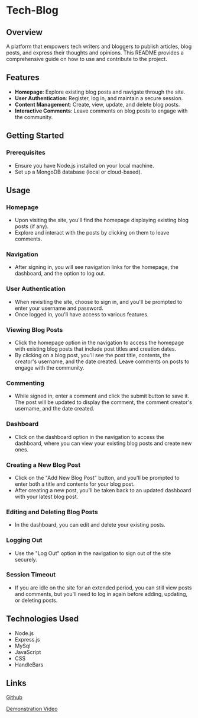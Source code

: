 # Tech-Blog 

## Overview

A platform that empowers tech writers and bloggers to publish articles, blog posts, and express their thoughts and opinions. This README provides a comprehensive guide on how to use and contribute to the project.

## Features

- **Homepage**: Explore existing blog posts and navigate through the site.
- **User Authentication**: Register, log in, and maintain a secure session.
- **Content Management**: Create, view, update, and delete blog posts.
- **Interactive Comments**: Leave comments on blog posts to engage with the community.

## Getting Started

### Prerequisites

- Ensure you have Node.js installed on your local machine.
- Set up a MongoDB database (local or cloud-based).


## Usage

### Homepage

- Upon visiting the site, you'll find the homepage displaying existing blog posts (if any).
- Explore and interact with the posts by clicking on them to leave comments.

### Navigation

- After signing in, you will see navigation links for the homepage, the dashboard, and the option to log out.

### User Authentication

- When revisiting the site, choose to sign in, and you'll be prompted to enter your username and password.
- Once logged in, you'll have access to various features.

### Viewing Blog Posts

- Click the homepage option in the navigation to access the homepage with existing blog posts that include post titles and creation dates.
- By clicking on a blog post, you'll see the post title, contents, the creator's username, and the date created. Leave comments on posts to engage with the community.

### Commenting

- While signed in, enter a comment and click the submit button to save it. The post will be updated to display the comment, the comment creator's username, and the date created.

### Dashboard

- Click on the dashboard option in the navigation to access the dashboard, where you can view your existing blog posts and create new ones.

### Creating a New Blog Post

- Click on the "Add New Blog Post" button, and you'll be prompted to enter both a title and contents for your blog post.
- After creating a new post, you'll be taken back to an updated dashboard with your latest blog post.

### Editing and Deleting Blog Posts

- In the dashboard, you can edit and delete your existing posts.

### Logging Out

- Use the "Log Out" option in the navigation to sign out of the site securely.

### Session Timeout

- If you are idle on the site for an extended period, you can still view posts and comments, but you'll need to log in again before adding, updating, or deleting posts.

## Technologies Used

- Node.js
- Express.js
- MySql
- JavaScript
- CSS
- HandleBars


## Links 
[Github](https://github.com/sunainaojha/tech-blog)

[Demonstration Video]()